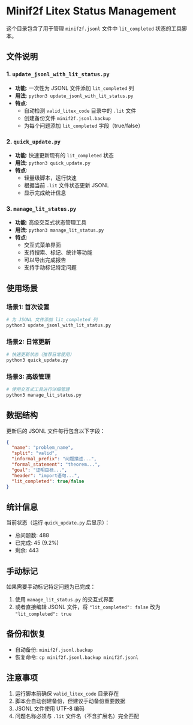 # Minif2f Litex Status Management

这个目录包含了用于管理 `minif2f.jsonl` 文件中 `lit_completed` 状态的工具脚本。

## 文件说明

### 1. `update_jsonl_with_lit_status.py`
- **功能**: 一次性为 JSONL 文件添加 `lit_completed` 列
- **用法**: `python3 update_jsonl_with_lit_status.py`
- **特点**: 
  - 自动检测 `valid_litex_code` 目录中的 `.lit` 文件
  - 创建备份文件 `minif2f.jsonl.backup`
  - 为每个问题添加 `lit_completed` 字段（true/false）

### 2. `quick_update.py`
- **功能**: 快速更新现有的 `lit_completed` 状态
- **用法**: `python3 quick_update.py`
- **特点**:
  - 轻量级脚本，运行快速
  - 根据当前 `.lit` 文件状态更新 JSONL
  - 显示完成统计信息

### 3. `manage_lit_status.py`
- **功能**: 高级交互式状态管理工具
- **用法**: `python3 manage_lit_status.py`
- **特点**:
  - 交互式菜单界面
  - 支持搜索、标记、统计等功能
  - 可以导出完成报告
  - 支持手动标记特定问题

## 使用场景

### 场景1: 首次设置
```bash
# 为 JSONL 文件添加 lit_completed 列
python3 update_jsonl_with_lit_status.py
```

### 场景2: 日常更新
```bash
# 快速更新状态（推荐日常使用）
python3 quick_update.py
```

### 场景3: 高级管理
```bash
# 使用交互式工具进行详细管理
python3 manage_lit_status.py
```

## 数据结构

更新后的 JSONL 文件每行包含以下字段：
```json
{
  "name": "problem_name",
  "split": "valid",
  "informal_prefix": "问题描述...",
  "formal_statement": "theorem...",
  "goal": "证明目标...",
  "header": "import语句...",
  "lit_completed": true/false
}
```

## 统计信息

当前状态（运行 `quick_update.py` 后显示）：
- 总问题数: 488
- 已完成: 45 (9.2%)
- 剩余: 443

## 手动标记

如果需要手动标记特定问题为已完成：

1. 使用 `manage_lit_status.py` 的交互式界面
2. 或者直接编辑 JSONL 文件，将 `"lit_completed": false` 改为 `"lit_completed": true`

## 备份和恢复

- 自动备份: `minif2f.jsonl.backup`
- 恢复命令: `cp minif2f.jsonl.backup minif2f.jsonl`

## 注意事项

1. 运行脚本前确保 `valid_litex_code` 目录存在
2. 脚本会自动创建备份，但建议手动备份重要数据
3. JSONL 文件使用 UTF-8 编码
4. 问题名称必须与 `.lit` 文件名（不含扩展名）完全匹配
